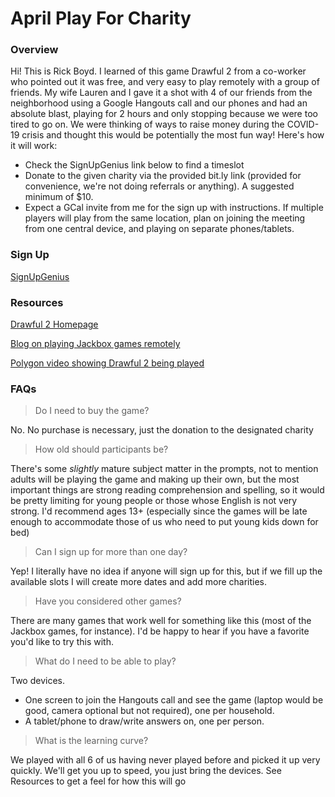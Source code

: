 # April Play For Charity

### Overview
Hi!  This is Rick Boyd.  I learned of this game Drawful 2 from a co-worker who pointed out it was free, and very easy to play remotely with a group of friends.  My wife Lauren and I gave it a shot with 4 of our friends from the neighborhood using a Google Hangouts call and our phones and had an absolute blast, playing for 2 hours and only stopping because we were too tired to go on.
We were thinking of ways to raise money during the COVID-19 crisis and thought this would be potentially the most fun way!  Here's how it will work:
* Check the SignUpGenius link below to find a timeslot
* Donate to the given charity via the provided bit.ly link (provided for convenience, we're not doing referrals or anything).  A suggested minimum of $10.
* Expect a GCal invite from me for the sign up with instructions.  If multiple players will play from the same location, plan on joining the meeting from one central device, and playing on separate phones/tablets.

### Sign Up
[SignUpGenius](https://www.signupgenius.com/go/5080A4EA5A62DABF85-play)

### Resources
[Drawful 2 Homepage](https://jackboxgames.com/drawful-two/)

[Blog on playing Jackbox games remotely](https://jackboxgames.com/how-to-play-jackbox-games-with-friends-and-family-remotely/)

[Polygon video showing Drawful 2 being played](https://www.youtube.com/watch?v=a7O3zVAC09M)

### FAQs
> Do I need to buy the game?

No.  No purchase is necessary, just the donation to the designated charity

> How old should participants be?

There's some _slightly_ mature subject matter in the prompts, not to mention adults will be playing the game and making up their own, but the most important things are strong reading comprehension and spelling, so it would be pretty limiting for young people or those whose English is not very strong.  I'd recommend ages 13+ (especially since the games will be late enough to accommodate those of us who need to put young kids down for bed)

> Can I sign up for more than one day?

Yep! I literally have no idea if anyone will sign up for this, but if we fill up the available slots I will create more dates and add more charities.

> Have you considered other games?

There are many games that work well for something like this (most of the Jackbox games, for instance).  I'd be happy to hear if you have a favorite you'd like to try this with.

> What do I need to be able to play?

Two devices. 
* One screen to join the Hangouts call and see the game (laptop would be good, camera optional but not required), one per household.
* A tablet/phone to draw/write answers on, one per person.

> What is the learning curve?

We played with all 6 of us having never played before and picked it up very quickly.  We'll get you up to speed, you just bring the devices.  See Resources to get a feel for how this will go
